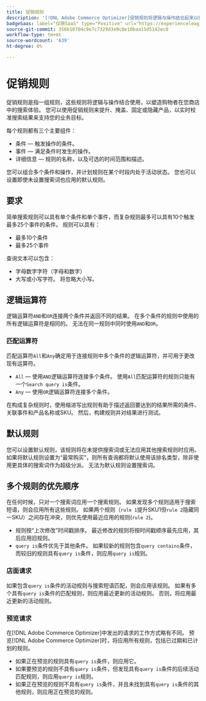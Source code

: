 ```yaml
---
title: 促销规则
description: '[!DNL Adobe Commerce Optimizer]促销规则将逻辑与操作结合起来以塑造购物体验。'
badgeSaas: label="仅限SaaS" type="Positive" url="https://experienceleague.adobe.com/en/docs/commerce/user-guides/product-solutions" tooltip="仅适用于Adobe Commerce as a Cloud Service和Adobe Commerce Optimizer项目(Adobe管理的SaaS基础架构)。"
source-git-commit: 356b10704c9e7c7329d3e9c0e10baa15d5142ec0
workflow-type: tm+mt
source-wordcount: '639'
ht-degree: 0%

---
```


# 促销规则

促销规则是指一组规则，这些规则将逻辑与操作结合使用，以塑造购物者在您商店中的搜索体验。 您可以使用促销规则来提升、掩盖、固定或隐藏产品，以实时校准搜索结果来支持您的业务目标。

每个规则都有三个主要组件：

- 条件 — 触发操作的条件。
- 事件 — 满足条件时发生的操作。
- 详细信息 — 规则的名称，以及可选的时间范围和描述。

您可以组合多个条件和操作，并计划规则在某个时段内处于活动状态。 您也可以设置即使未设置搜索词也应用的默认规则。

## 要求

简单搜索规则可以具有单个条件和单个事件，而复杂规则最多可以具有10个触发最多25个事件的条件。
规则可以具有：

- 最多10个条件
- 最多25个事件

查询文本可以包含：

- 字母数字字符（字母和数字）
- 大写或小写字符。 将忽略大小写。

## 逻辑运算符

逻辑运算符`AND`和`OR`连接两个条件并返回不同的结果。 在多个条件的规则中使用的所有逻辑运算符是相同的。 无法在同一规则中同时使用`AND`和`OR`。

### 匹配运算符

匹配运算符`All`和`Any`确定用于连接规则中多个条件的逻辑运算符，并可用于更改现有运算符。

- `All` — 使用`AND`逻辑运算符连接多个条件。 使用`All`匹配运算符的规则只能有一个`Search query is`条件。
- `Any` — 使用`OR`逻辑运算符连接多个条件。

在构成复杂规则时，使用缩进写出规则有助于描述返回要达到的结果所需的条件、关联事件和产品名称或SKU。 然后，构建规则并对结果进行测试。

## 默认规则

您可以设置默认规则，该规则将在未提供搜索词或无法应用其他搜索规则时应用。 如果将默认规则设置为“最常购买”，则所有查询都将默认使用该排名类型，除非使用更具体的搜索词作为超级分派。 无法为默认规则设置搜索词。

## 多个规则的优先顺序

在任何时候，只对一个搜索词应用一个搜索规则。
如果发现多个规则适用于搜索短语，则会应用所有这些规则。 如果两个规则（`rule 1`提升SKU1但`rule 2`隐藏同一SKU）之间存在冲突，则优先使用最近应用的规则(`rule 2`)。

- 规则按“上次修改”时间戳排序。 最近修改的规则将按时间戳顺序最先应用，其后应用旧规则。
- `query is`条件优先于其他条件。 如果较新的规则包含`query contains`条件，而较旧的规则具有`query is`条件，则应用`query is`规则。

### 店面请求

如果包含`query is`条件的活动规则与搜索短语匹配，则会应用该规则。 如果有多个具有`query is`条件的匹配规则，则应用最近更新的活动规则。
否则，将应用最近更新的活动规则。

### 预览请求

在[!DNL Adobe Commerce Optimizer]中发出的请求的工作方式略有不同。 预览[!DNL Adobe Commerce Optimizer]时，将应用所有规则，包括已过期和已计划的规则。

- 如果正在预览的规则具有`query is`条件，则应用它。
- 如果要预览的规则不具有`query is`条件，但发现具有`query is`条件的后续活动匹配规则，则应用`query is`规则。
- 如果正在预览的规则不具有`query is`条件，并且未找到具有`query is`条件的其他规则，则应用正在预览的规则。
